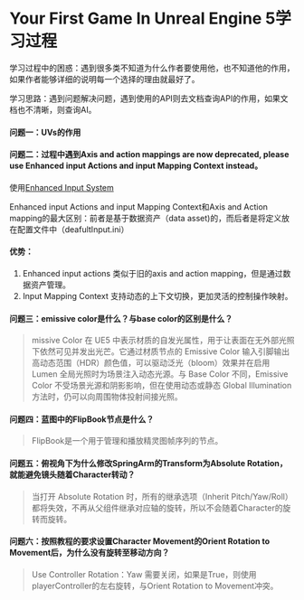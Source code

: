 # Your First Game In Unreal Engine 5学习过程

学习过程中的困惑：遇到很多类不知道为什么作者要使用他，也不知道他的作用，如果作者能够详细的说明每一个选择的理由就最好了。

学习思路：遇到问题解决问题，遇到使用的API则去文档查询API的作用，如果文档也不清晰，则查询AI。

#### 问题一：UVs的作用


#### 问题二：过程中遇到Axis and action mappings are now deprecated, please use Enhanced input Actions and input Mapping Context instead。

使用[Enhanced Input System](https://www.bilibili.com/video/BV1GEypYKERz/?spm_id_from=333.337.search-card.all.click&vd_source=16b822060153afb61a028379bf440fe8)

Enhanced input Actions and input Mapping Context和Axis and Action mapping的最大区别：前者是基于数据资产（data asset)的，而后者是将定义放在配置文件中（deafultInput.ini）

#### 优势：
1. Enhanced input actions 类似于旧的axis and action mapping，但是通过数据资产管理。
2. Input Mapping Context 支持动态的上下文切换，更加灵活的控制操作映射。


#### 问题三：emissive color是什么？与base color的区别是什么？

> missive Color 在 UE5 中表示材质的自发光属性，用于让表面在无外部光照下依然可见并发出光芒。它通过材质节点的 Emissive Color 输入引脚输出高动态范围（HDR）颜色值，可以驱动泛光（bloom）效果并在启用 Lumen 全局光照时为场景注入动态光源。与 Base Color 不同，Emissive Color 不受场景光源和阴影影响，但在使用动态或静态 Global Illumination 方法时，仍可以向周围物体投射间接光照。

#### 问题四：蓝图中的FlipBook节点是什么？

> FlipBook是一个用于管理和播放精灵图帧序列的节点。

#### 问题五：俯视角下为什么修改SpringArm的Transform为Absolute Rotation，就能避免镜头随着Character转动？

> 当打开 Absolute Rotation 时，所有的继承选项（Inherit Pitch/Yaw/Roll）都将失效，不再从父组件继承对应轴的旋转，所以不会随着Character的旋转而旋转。

#### 问题六：按照教程的要求设置Character Movement的Orient Rotation to Movement后，为什么没有旋转至移动方向？

> Use Controller Rotation：Yaw 需要关闭，如果是True，则使用playerController的左右旋转，与Orient Rotation to Movement冲突。



